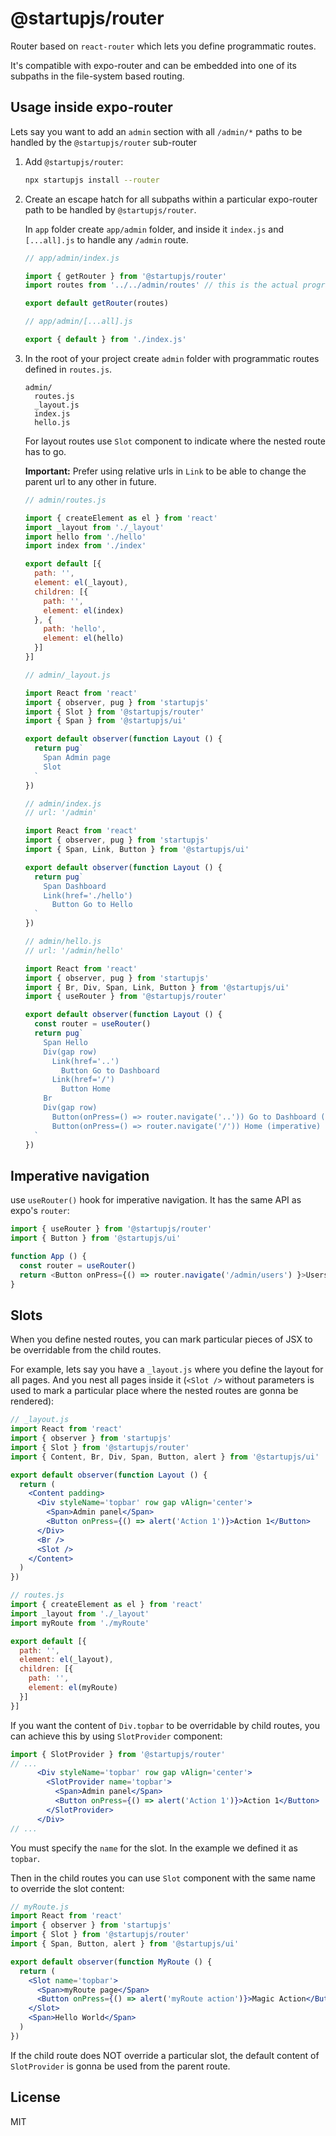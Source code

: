 # @startupjs/router

Router based on `react-router` which lets you define programmatic routes.

It's compatible with expo-router and can be embedded into one of its subpaths in the file-system based routing.

## Usage inside expo-router

Lets say you want to add an `admin` section with all `/admin/*` paths to be handled by the `@startupjs/router` sub-router

1. Add `@startupjs/router`:

    ```sh
    npx startupjs install --router
    ```

2. Create an escape hatch for all subpaths within a particular expo-router path to be handled by `@startupjs/router`.

    In `app` folder create `app/admin` folder, and inside it `index.js` and `[...all].js` to handle any `/admin` route.

    ```js
    // app/admin/index.js

    import { getRouter } from '@startupjs/router'
    import routes from '../../admin/routes' // this is the actual programmatic routes

    export default getRouter(routes)
    ```

    ```js
    // app/admin/[...all].js

    export { default } from './index.js'
    ```

3. In the root of your project create `admin` folder with programmatic routes defined in `routes.js`.

    ```
    admin/
      routes.js
      _layout.js
      index.js
      hello.js
    ```

    For layout routes use `Slot` component to indicate where the nested route has to go.

    **Important:** Prefer using relative urls in `Link` to be able to change the parent url to any other in future.

    ```js
    // admin/routes.js

    import { createElement as el } from 'react'
    import _layout from './_layout'
    import hello from './hello'
    import index from './index'

    export default [{
      path: '',
      element: el(_layout),
      children: [{
        path: '',
        element: el(index)
      }, {
        path: 'hello',
        element: el(hello)
      }]
    }]
    ```

    ```js
    // admin/_layout.js

    import React from 'react'
    import { observer, pug } from 'startupjs'
    import { Slot } from '@startupjs/router'
    import { Span } from '@startupjs/ui'

    export default observer(function Layout () {
      return pug`
        Span Admin page
        Slot
      `
    })
    ```

    ```js
    // admin/index.js
    // url: '/admin'

    import React from 'react'
    import { observer, pug } from 'startupjs'
    import { Span, Link, Button } from '@startupjs/ui'

    export default observer(function Layout () {
      return pug`
        Span Dashboard
        Link(href='./hello')
          Button Go to Hello
      `
    })
    ```

    ```js
    // admin/hello.js
    // url: '/admin/hello'

    import React from 'react'
    import { observer, pug } from 'startupjs'
    import { Br, Div, Span, Link, Button } from '@startupjs/ui'
    import { useRouter } from '@startupjs/router'

    export default observer(function Layout () {
      const router = useRouter()
      return pug`
        Span Hello
        Div(gap row)
          Link(href='..')
            Button Go to Dashboard
          Link(href='/')
            Button Home
        Br
        Div(gap row)
          Button(onPress=() => router.navigate('..')) Go to Dashboard (imperative)
          Button(onPress=() => router.navigate('/')) Home (imperative)
      `
    })
    ```

## Imperative navigation

use `useRouter()` hook for imperative navigation. It has the same API as expo's `router`:

```js
import { useRouter } from '@startupjs/router'
import { Button } from '@startupjs/ui'

function App () {
  const router = useRouter()
  return <Button onPress={() => router.navigate('/admin/users') }>Users</Button>
}
```

## Slots

When you define nested routes, you can mark particular pieces of JSX to be overridable from the child routes.

For example, lets say you have a `_layout.js` where you define the layout for all pages. And you nest all pages inside it (`<Slot />` without parameters is used to mark a particular place where the nested routes are gonna be rendered):

```jsx
// _layout.js
import React from 'react'
import { observer } from 'startupjs'
import { Slot } from '@startupjs/router'
import { Content, Br, Div, Span, Button, alert } from '@startupjs/ui'

export default observer(function Layout () {
  return (
    <Content padding>
      <Div styleName='topbar' row gap vAlign='center'>
        <Span>Admin panel</Span>
        <Button onPress={() => alert('Action 1')}>Action 1</Button>
      </Div>
      <Br />
      <Slot />
    </Content>
  )
})
```

```js
// routes.js
import { createElement as el } from 'react'
import _layout from './_layout'
import myRoute from './myRoute'

export default [{
  path: '',
  element: el(_layout),
  children: [{
    path: '',
    element: el(myRoute)
  }]
}]
```

If you want the content of `Div.topbar` to be overridable by child routes, you can achieve this by using `SlotProvider` component:

```jsx
import { SlotProvider } from '@startupjs/router'
// ...
      <Div styleName='topbar' row gap vAlign='center'>
        <SlotProvider name='topbar'>
          <Span>Admin panel</Span>
          <Button onPress={() => alert('Action 1')}>Action 1</Button>
        </SlotProvider>
      </Div>
// ...
```

You must specify the `name` for the slot. In the example we defined it as `topbar`.

Then in the child routes you can use `Slot` component with the same name to override the slot content:

```jsx
// myRoute.js
import React from 'react'
import { observer } from 'startupjs'
import { Slot } from '@startupjs/router'
import { Span, Button, alert } from '@startupjs/ui'

export default observer(function MyRoute () {
  return (
    <Slot name='topbar'>
      <Span>myRoute page</Span>
      <Button onPress={() => alert('myRoute action')}>Magic Action</Button>
    </Slot>
    <Span>Hello World</Span>
  )
})
```

If the child route does NOT override a particular slot, the default content of `SlotProvider` is gonna be used from the parent route.

## License

MIT
